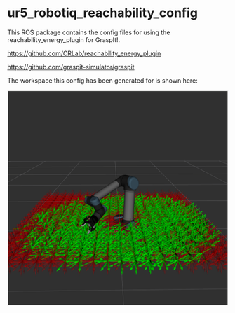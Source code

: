 # ur5_robotiq_reachability_config

This ROS package contains the config files for using the reachability_energy_plugin for GraspIt!.

https://github.com/CRLab/reachability_energy_plugin

https://github.com/graspit-simulator/graspit

The workspace this config has been generated for is shown here:

![WorkSpace](imgs/ur5_robotiq_reachability_picture.png)
